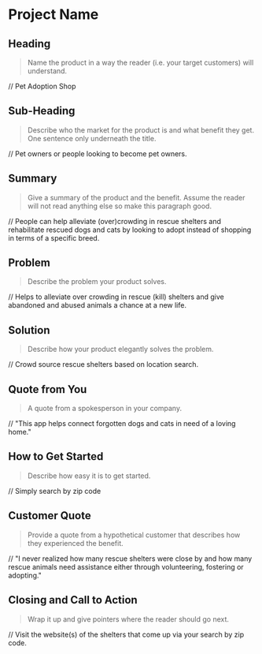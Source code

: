 # Project Name #

<!-- 
> This material was originally posted [here](http://www.quora.com/What-is-Amazons-approach-to-product-development-and-product-management). It is reproduced here for posterities sake.

There is an approach called "working backwards" that is widely used at Amazon. They work backwards from the customer, rather than starting with an idea for a product and trying to bolt customers onto it. While working backwards can be applied to any specific product decision, using this approach is especially important when developing new products or features.

For new initiatives a product manager typically starts by writing an internal press release announcing the finished product. The target audience for the press release is the new/updated product's customers, which can be retail customers or internal users of a tool or technology. Internal press releases are centered around the customer problem, how current solutions (internal or external) fail, and how the new product will blow away existing solutions.

If the benefits listed don't sound very interesting or exciting to customers, then perhaps they're not (and shouldn't be built). Instead, the product manager should keep iterating on the press release until they've come up with benefits that actually sound like benefits. Iterating on a press release is a lot less expensive than iterating on the product itself (and quicker!).

If the press release is more than a page and a half, it is probably too long. Keep it simple. 3-4 sentences for most paragraphs. Cut out the fat. Don't make it into a spec. You can accompany the press release with a FAQ that answers all of the other business or execution questions so the press release can stay focused on what the customer gets. My rule of thumb is that if the press release is hard to write, then the product is probably going to suck. Keep working at it until the outline for each paragraph flows. 

Oh, and I also like to write press-releases in what I call "Oprah-speak" for mainstream consumer products. Imagine you're sitting on Oprah's couch and have just explained the product to her, and then you listen as she explains it to her audience. That's "Oprah-speak", not "Geek-speak".

Once the project moves into development, the press release can be used as a touchstone; a guiding light. The product team can ask themselves, "Are we building what is in the press release?" If they find they're spending time building things that aren't in the press release (overbuilding), they need to ask themselves why. This keeps product development focused on achieving the customer benefits and not building extraneous stuff that takes longer to build, takes resources to maintain, and doesn't provide real customer benefit (at least not enough to warrant inclusion in the press release).
 -->
 
## Heading ##
  > Name the product in a way the reader (i.e. your target customers) will understand.

  // Pet Adoption Shop

## Sub-Heading ##
  > Describe who the market for the product is and what benefit they get. One sentence only underneath the title.

  // Pet owners or people looking to become pet owners.

## Summary ##
  > Give a summary of the product and the benefit. Assume the reader will not read anything else so make this paragraph good.

  // People can help alleviate (over)crowding in rescue shelters and rehabilitate rescued dogs and cats by looking to adopt instead of shopping in terms of a specific breed. 

## Problem ##
  > Describe the problem your product solves.

  // Helps to alleviate over crowding in rescue (kill) shelters and give abandoned and abused animals a chance at a new life.

## Solution ##
  > Describe how your product elegantly solves the problem.

  // Crowd source rescue shelters based on location search. 

## Quote from You ##
  > A quote from a spokesperson in your company.

  // "This app helps connect forgotten dogs and cats in need of a loving home."

## How to Get Started ##
  > Describe how easy it is to get started.

  // Simply search by zip code

## Customer Quote ##
  > Provide a quote from a hypothetical customer that describes how they experienced the benefit.

  // "I never realized how many rescue shelters were close by and how many rescue animals need assistance either through volunteering, fostering or adopting."

## Closing and Call to Action ##
  > Wrap it up and give pointers where the reader should go next.

  // Visit the website(s) of the shelters that come up via your search by zip code. 